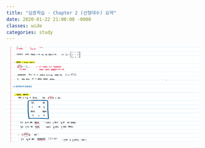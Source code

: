 ```yaml
---
title: "심층학습 - Chapter 2 (선형대수) 요약"
date: 2020-01-22 21:00:00 -0000
classes: wide
categories: study
---
```


![스크린샷1](assets/images/deep_learning_onenote/chapter2/1.png)
